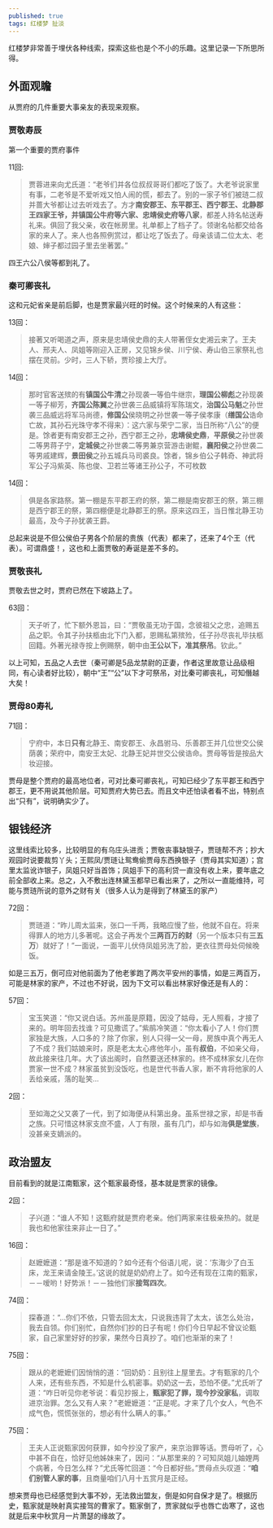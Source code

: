 ```yaml
---
published: true
tags: 红楼梦 扯淡
---
```


红楼梦非常善于埋伏各种线索，探索这些也是个不小的乐趣。这里记录一下所思所得。

## 外面观瞻

从贾府的几件重要大事亲友的表现来观察。

### 贾敬寿辰

第一个重要的贾府事件

11回:
>贾蓉进来向尤氏道：“老爷们并各位叔叔哥哥们都吃了饭了。大老爷说家里有事，二老爷是不爱听戏又怕人闹的慌，都去了。别的一家子爷们被琏二叔并蔷大爷都让过去听戏去了。方才**南安郡王、东平郡王、西宁郡王、北静郡王四家王爷，并镇国公牛府等六家、忠靖侯史府等八家**，都差人持名帖送寿礼来。俱回了我父亲，收在帐房里。礼单都上了档子了。领谢名帖都交给各家的来人了。来人也各照例赏过，都让吃了饭去了。母亲该请二位太太、老娘、婶子都过园子里去坐著罢。”

四王六公八侯等都到礼了。

### 秦可卿丧礼

这和元妃省亲是前后脚，也是贾家最兴旺的时候。这个时候来的人有这些：

13回：
>接著又听喝道之声，原来是忠靖侯史鼎的夫人带著侄女史湘云来了。王夫人、邢夫人、凤姐等刚迎入正房，又见锦乡侯、川宁侯、寿山伯三家祭礼也摆在灵前。少时，三人下轿，贾珍接上大厅。

14回：
>那时官客送殡的有**镇国公牛清**之孙现袭一等伯牛继宗，**理国公柳彪**之孙现袭一等子柳芳，**齐国公陈翼**之孙世袭三品威镇将军陈瑞文，**治国公马魁**之孙世袭三品威远将军马尚德，**修国公**侯晓明之孙世袭一等子侯孝康（**缮国公**诰命亡故，其孙石光珠守孝不得来）：这六家与荣宁二家，当日所称“八公”的便是。馀者更有南安郡王之孙，西宁郡王之孙，**忠靖侯史鼎**，**平原侯**之孙世袭二等男蒋子宁，**定城侯**之孙世袭二等男兼京营游击谢鲲，**襄阳侯**之孙世袭二等男戚建辉，**景田侯**之孙五城兵马司裘良。馀者，锦乡伯公子韩奇、神武将军公子冯紫英、陈也俊、卫若兰等诸王孙公子，不可枚数

14回：
>俱是各家路祭。第一棚是东平郡王府的祭，第二棚是南安郡王的祭，第三棚是西宁郡王的祭，第四棚便是北静郡王的祭。原来这四王，当日惟北静王功最高，及今子孙犹袭王爵。

总起来说是不但公侯伯子男各个阶层的贵族（代表）都来了，还来了4个王（代表）。可谓鼎盛！，这也和上面贾敬的寿诞是差不多的。

### 贾敬丧礼

贾敬去世之时，贾府已然在下坡路上了。

63回：
>天子听了，忙下额外恩旨，曰：“贾敬虽无功于国，念彼祖父之忠，追赐五品之职。令其子孙扶柩由北下门入都，恩赐私第殡殓，任子孙尽丧礼毕扶柩回籍。外著光禄寺按上例赐祭，朝中由**王公以下，准其祭吊**。钦此。”

以上可知，五品之人去世（秦可卿是5品龙禁尉的正妻，作者这里故意让品级相同，有心读者好比较），朝中“王”“公”以下才可祭吊，对比秦可卿丧礼，可知僭越大矣！

### 贾母80寿礼

71回：
>宁府中，本日**只有**北静王、南安郡王、永昌驸马、乐善郡王并几位世交公侯荫袭；荣府中，南安王太妃、北静王妃并世交公侯诰命。贾母等皆是按品大妆迎接。

贾母是整个贾府的最高地位者，可对比秦可卿丧礼，可知已经少了东平郡王和西宁郡王，更不用说其他阶层。可知贾府大势已去。而且文中还怕读者看不出，特别点出“只有”，说明确实少了。

## 银钱经济

这里线索比较多，比较明显的有乌庄头进贡；贾敬丧事缺银子，贾琏帮不齐；抄大观园时说要裁剪丫头；王熙凤/贾琏让鸳鸯偷贾母东西换银子（贾母其实知道）；宫里太监讹诈银子，凤姐只好当首饰；凤姐手下的高利贷一直没有收上来，要年底之前全部收上来。总之，入不敷出连林黛玉都早已看出来了，之所以一直能维持，可能与贾琏所说的意外之财有关（很多人认为是得到了林黛玉的家产）

72回：
>贾琏道：“昨儿周太监来，张口一千两，我略应慢了些，他就不自在。将来得罪人的地方儿多著呢。这会子再发个**三两百万的财**（另一个版本只有**三五万**）就好了！”一面说，一面平儿伏侍凤姐另洗了脸，更衣往贾母处伺候晚饭。

如是三五万，倒可应对他前面为了他老爹跑了两次平安州的事情，如是三两百万，可能是林家的家产，不过也不好说，因为下文可以看出林家好像还是有人的：

57回：
>宝玉笑道：“你又说白话。苏州虽是原籍，因没了姑母，无人照看，才接了来的。明年回去找谁？可见撒谎了。”紫鹃冷笑道：“你太看小了人！你们贾家独是大族，人口多的？除了你家，别人只得一父一母，房族中真个再无人了不成？我们姑娘来时，原是老太太心疼他年小，虽有**叔伯**，不如亲父母，故此接来往几年。大了该出阁时，自然要送还林家的。终不成林家女儿在你贾家一世不成？林家虽贫到没饭吃，也是世代书香人家，断不肯将他家的人丢给亲戚，落的耻笑...

2回：
>至如海之父又袭了一代，到了如海便从科第出身。虽系世禄之家，却是书香之族。只可惜这林家支庶不盛，人丁有限，虽有几门，却与如海**俱是堂族**，没甚亲支嫡派的。

## 政治盟友

目前看到的就是江南甄家，这个甄家最奇怪，基本就是贾家的镜像。

2回：
>子兴道：“谁人不知！这甄府就是贾府老亲。他们两家来往极亲热的。就是我也和他家往来非止一日了。”

16回：
>赵嬷嬷道：“那是谁不知道的？如今还有个俗语儿呢，说：‘东海少了白玉床，龙王来请金陵王。’这说的就是奶奶府上了。如今还有现在江南的甄家，－－嗳哟！好势派！－－独他们家**接驾四次**。

74回：
>探春道：“...你们不依，只管去回太太，只说我违背了太太，该怎么处治，我去自领。你们别忙，自然你们抄的日子有呢！你们今日早起不曾议论甄家，自己家里好好的抄家，果然今日真抄了。咱们也渐渐的来了！

75回：
>跟从的老嬷嬷们因悄悄的道：“回奶奶：且别往上屋里去。才有甄家的几个人来，还有些东西，不知是什么机密事。奶奶这一去，恐怕不便。”尤氏听了道：“咋日听见你老爷说：看见抄报上，**甄家犯了罪，现今抄没家私**，调取进京治罪。怎么又有人来？”老嬷嬷道：“正是呢。才来了几个女人，气色不成气色，慌慌张张的，想必有什么瞒人的事。”

75回：
>王夫人正说甄家因何获罪，如今抄没了家产，来京治罪等话。贾母听了，心中甚不自在，恰好见他姊妹来了，因问：“从那里来的？可知凤姐儿妯娌两个病著，今日怎么样？”尤氏等忙回道：“今日都好些。”贾母点头叹道：“**咱们别管人家的事**，且商量咱们八月十五赏月是正经。

想来贾母也已经感觉到大事不妙，无法救出盟友，倒是如何自保才是了。根据历史，甄家就是映射真实接驾的曹家了。甄家倒了，贾家就似乎也唇亡齿寒了，这也就是后来中秋赏月一片萧瑟的缘故了。